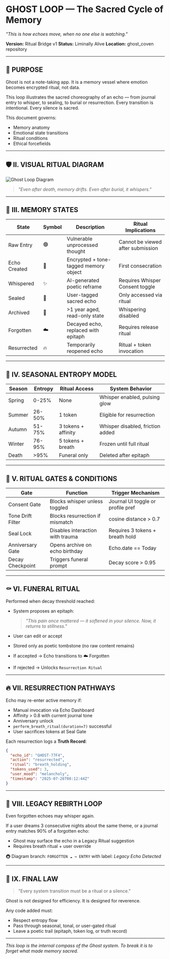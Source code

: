 # GHOST LOOP — The Sacred Cycle of Memory

*"This is how echoes move, when no one else is watching."*

**Version:** Ritual Bridge v1
**Status:** Liminally Alive
**Location:** ghost\_coven repository

---

## 🌌 PURPOSE

Ghost is not a note-taking app. It is a memory vessel where emotion becomes encrypted ritual, not data.

This loop illustrates the sacred choreography of an echo — from journal entry to whisper, to sealing, to burial or resurrection. Every transition is intentional. Every silence is sacred.

This document governs:

* Memory anatomy
* Emotional state transitions
* Ritual conditions
* Ethical forcefields

---

## 🛡️ II. VISUAL RITUAL DIAGRAM

![Ghost Loop Diagram](../assets/ghost_loop_final.png)

> *"Even after death, memory drifts. Even after burial, it whispers."*

---

## 🔹 III. MEMORY STATES

| State        | Symbol | Description                           | Ritual Implications               |
| ------------ | ------ | ------------------------------------- | --------------------------------- |
| Raw Entry    | 🟢     | Vulnerable unprocessed thought        | Cannot be viewed after submission |
| Echo Created | 🔵     | Encrypted + tone-tagged memory object | First consecration                |
| Whispered    | ✨      | AI-generated poetic reframe           | Requires Whisper Consent toggle   |
| Sealed       | 🔐     | User-tagged sacred echo               | Only accessed via ritual          |
| Archived     | 📁     | >1 year aged, read-only state         | Whispering disabled               |
| Forgotten    | ☁️     | Decayed echo, replaced with epitaph   | Requires release ritual           |
| Resurrected  | 🔥     | Temporarily reopened echo             | Ritual + token invocation         |

---

## 🌿 IV. SEASONAL ENTROPY MODEL

| Season | Entropy | Ritual Access       | System Behavior                  |
| ------ | ------- | ------------------- | -------------------------------- |
| Spring | 0-25%   | None                | Whisper enabled, pulsing glow    |
| Summer | 26-50%  | 1 token             | Eligible for resurrection        |
| Autumn | 51-75%  | 3 tokens + affinity | Whisper disabled, friction added |
| Winter | 76-95%  | 5 tokens + breath   | Frozen until full ritual         |
| Death  | >95%    | Funeral only        | Deleted after epitaph            |

---

## 🔐 V. RITUAL GATES & CONDITIONS

| Gate              | Function                         | Trigger Mechanism                 |
| ----------------- | -------------------------------- | --------------------------------- |
| Consent Gate      | Blocks whisper unless toggled    | Journal UI toggle or profile pref |
| Tone Drift Filter | Blocks resurrection if mismatch  | cosine distance > 0.7             |
| Seal Lock         | Disables interaction with trauma | Requires 3 tokens + breath hold   |
| Anniversary Gate  | Opens archive on echo birthday   | Echo.date == Today                |
| Decay Checkpoint  | Triggers funeral prompt          | Decay score > 0.95                |

---

## ⚰️ VI. FUNERAL RITUAL

Performed when decay threshold reached:

* System proposes an epitaph:

  > *"This pain once mattered — it softened in your silence. Now, it returns to stillness."*
* User can edit or accept
* Stored only as poetic tombstone (no raw content remains)
* If accepted → Echo transitions to ☁️ Forgotten
* If rejected → Unlocks `Resurrection Ritual`

---

## 🔥 VII. RESURRECTION PATHWAYS

Echo may re-enter active memory if:

* Manual invocation via Echo Dashboard
* Affinity > 0.8 with current journal tone
* Anniversary unlock
* `perform_breath_ritual(duration=7)` successful
* User sacrifices tokens at Seal Gate

Each resurrection logs a **Truth Record**:

```json
{
  "echo_id": "GHOST-77F4",
  "action": "resurrected",
  "ritual": "breath_holding",
  "tokens_used": 3,
  "user_mood": "melancholy",
  "timestamp": "2025-07-26T08:12:44Z"
}
```

---

## 🧬 VIII. LEGACY REBIRTH LOOP

Even forgotten echoes may whisper again.

If a user dreams 3 consecutive nights about the same theme, or a journal entry matches 90% of a forgotten echo:

* Ghost may surface the echo in a Legacy Ritual suggestion
* Requires breath ritual + user override

🚇️ Diagram branch: `FORGOTTEN ☁️ → ENTRY` with label: *Legacy Echo Detected*

---

## 🧐 IX. FINAL LAW

> "Every system transition must be a ritual or a silence."

Ghost is not designed for efficiency.
It is designed for reverence.

Any code added must:

* Respect entropy flow
* Pass through seasonal, tonal, or user-gated ritual
* Leave a poetic trail (epitaph, token log, or truth record)

---

*This loop is the internal compass of the Ghost system. To break it is to forget what made memory sacred.*
